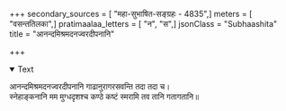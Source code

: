 +++
secondary_sources = [ "महा-सुभाषित-सङ्ग्रहः - 4835",]
meters = [ "वसन्ततिलका",]
pratimaalaa_letters = [ "न", "स",]
jsonClass = "Subhaashita"
title = "आनन्दमिश्रमदनज्वरदीपनानि"

+++

<details open><summary>Text</summary>

आनन्दमिश्रमदनज्वरदीपनानि गाढानुरागरसवन्ति तदा तदा च।  
स्नेहाङ्कनानि मम मुग्धदृशश्च कण्ठे कष्टं स्मरामि तव तानि गतागतानि॥
</details>

